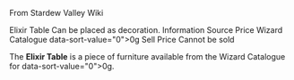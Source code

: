From Stardew Valley Wiki

Elixir Table Can be placed as decoration. Information Source Price Wizard Catalogue data-sort-value="0"&gt;0g Sell Price Cannot be sold

The **Elixir Table** is a piece of furniture available from the Wizard Catalogue for data-sort-value="0"&gt;0g.